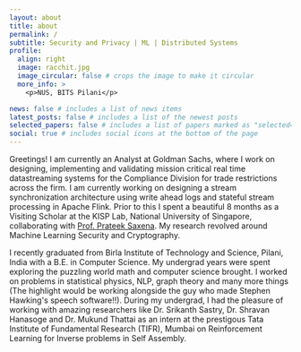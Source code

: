 ```yaml
---
layout: about
title: about
permalink: /
subtitle: Security and Privacy | ML | Distributed Systems
profile:
  align: right
  image: racchit.jpg
  image_circular: false # crops the image to make it circular
  more_info: >
    <p>NUS, BITS Pilani</p>

news: false # includes a list of news items
latest_posts: false # includes a list of the newest posts
selected_papers: false # includes a list of papers marked as "selected={true}"
social: true # includes social icons at the bottom of the page
---
```


Greetings! I am currently an Analyst at Goldman Sachs, where I work on designing, implementing and validating mission critical real time datastreaming systems for the Compliance Division for trade restrictions across the firm. I am currently working on designing a stream synchronization architecture using write ahead logs and stateful stream processing in Apache Flink. Prior to this I spent a beautiful 8 months as a Visiting Scholar at the KISP Lab, National University of Singapore, collaborating with [Prof. Prateek Saxena](https://www.comp.nus.edu.sg/~prateeks/). My research revolved around Machine Learning Security and Cryptography. 

I recently graduated from Birla Institute of Technology and Science, Pilani, India with a B.E. in Computer Science. My undergrad years were spent exploring the puzzling world math and computer science brought. I worked on problems in statistical physics, NLP, graph theory and many more things (The highlight would be working alongside the guy who made Stephen Hawking's speech software!!). During my undergrad, I had the pleasure of working with amazing researchers like Dr. Srikanth Sastry, Dr. Shravan Hanasoge and Dr. Mukund Thattai as an intern at the prestigous Tata Institute of Fundamental Research (TIFR), Mumbai on Reinforcement Learning for Inverse problems in Self Assembly.

